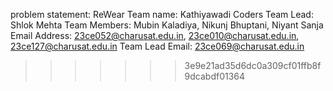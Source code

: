
problem statement: ReWear
Team name: Kathiyawadi Coders
Team Lead: Shlok Mehta
Team Members: Mubin Kaladiya, Nikunj Bhuptani, Niyant Sanja
Email Address: 23ce052@charusat.edu.in,  23ce010@charusat.edu.in,  23ce127@charusat.edu.in
Team Lead Email: 23ce069@charusat.edu.in
>>>>>>> 3e9e21ad35d6dc0a309cf01ffb8f9dcabdf01364
